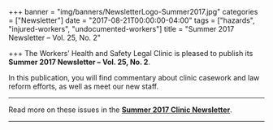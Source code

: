 +++
banner = "img/banners/NewsletterLogo-Summer2017.jpg"
categories = ["Newsletter"]
date = "2017-08-21T00:00:00-04:00"
tags = ["hazards", "injured-workers", "undocumented-workers"]
title = "Summer 2017 Newsletter – Vol. 25, No. 2"

+++
The Workers’ Health and Safety Legal Clinic is pleased to publish its **Summer 2017 Newsletter – Vol. 25, No. 2**.

In this publication, you will find commentary about clinic casework and law reform efforts, as well as meet our new staff.

---

Read more on these issues in the [**Summer 2017 Clinic Newsletter**](https://s3.amazonaws.com/newsletter.workers-safety.ca/newsletters/Clinic+Newsletters/2010-present/Vol+25%2C+No+2%2C+Summer+2017/WHSLCnewsletter-Summer+2017-Vol+25+No+2.pdf).

---
